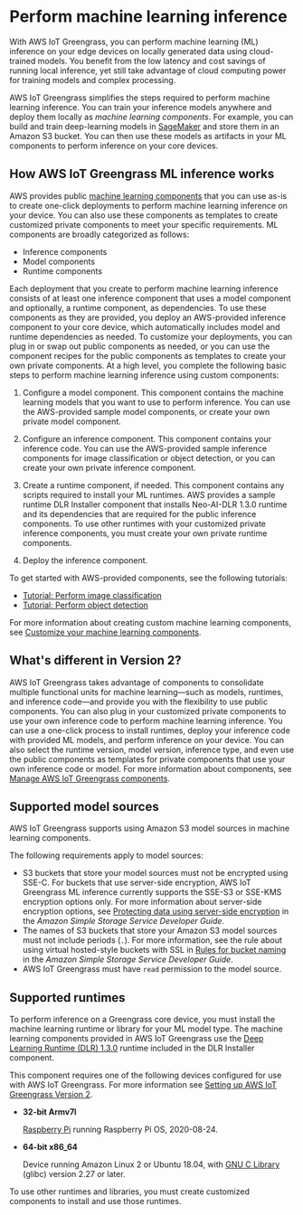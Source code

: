 # Perform machine learning inference<a name="ml-inference"></a>

With AWS IoT Greengrass, you can perform machine learning \(ML\) inference on your edge devices on locally generated data using cloud\-trained models\. You benefit from the low latency and cost savings of running local inference, yet still take advantage of cloud computing power for training models and complex processing\.

AWS IoT Greengrass simplifies the steps required to perform machine learning inference\. You can train your inference models anywhere and deploy them locally as *machine learning components*\. For example, you can build and train deep\-learning models in [SageMaker](https://console.aws.amazon.com/sagemaker) and store them in an Amazon S3 bucket\. You can then use these models as artifacts in your ML components to perform inference on your core devices\.

## How AWS IoT Greengrass ML inference works<a name="how-ml-inference-works"></a>

AWS provides public [machine learning components](ml-components.md) that you can use as\-is to create one\-click deployments to perform machine learning inference on your device\. You can also use these components as templates to create customized private components to meet your specific requirements\. ML components are broadly categorized as follows:
+ Inference components
+ Model components
+ Runtime components

Each deployment that you create to perform machine learning inference consists of at least one inference component that uses a model component and optionally, a runtime component, as dependencies\. To use these components as they are provided, you deploy an AWS\-provided inference component to your core device, which automatically includes model and runtime dependencies as needed\. To customize your deployments, you can plug in or swap out public components as needed, or you can use the component recipes for the public components as templates to create your own private components\. At a high level, you complete the following basic steps to perform machine learning inference using custom components:

1. Configure a model component\. This component contains the machine learning models that you want to use to perform inference\. You can use the AWS\-provided sample model components, or create your own private model component\.

1. Configure an inference component\. This component contains your inference code\. You can use the AWS\-provided sample inference components for image classification or object detection, or you can create your own private inference component\.

1. Create a runtime component, if needed\. This component contains any scripts required to install your ML runtimes\. AWS provides a sample runtime DLR Installer component that installs Neo\-AI\-DLR 1\.3\.0 runtime and its dependencies that are required for the public inference components\. To use other runtimes with your customized private inference components, you must create your own private runtime components\.

1. Deploy the inference component\.

To get started with AWS\-provided components, see the following tutorials:
+ [Tutorial: Perform image classification](ml-tutorial-image-classification.md)
+ [Tutorial: Perform object detection](ml-tutorial-object-detection.md)

For more information about creating custom machine learning components, see [Customize your machine learning components](ml-customization.md)\.

## What's different in Version 2?<a name="ml-differences"></a>

AWS IoT Greengrass takes advantage of components to consolidate multiple functional units for machine learning—such as models, runtimes, and inference code—and provide you with the flexibility to use public components\. You can also plug in your customized private components to use your own inference code to perform machine learning inference\. You can use a one\-click process to install runtimes, deploy your inference code with provided ML models, and perform inference on your device\. You can also select the runtime version, model version, inference type, and even use the public components as templates for private components that use your own inference code or model\. For more information about components, see [Manage AWS IoT Greengrass components](manage-components.md)\.

## Supported model sources<a name="ml-model-sources"></a>

AWS IoT Greengrass supports using Amazon S3 model sources in machine learning components\.

The following requirements apply to model sources:
+ S3 buckets that store your model sources must not be encrypted using SSE\-C\. For buckets that use server\-side encryption, AWS IoT Greengrass ML inference currently supports the SSE\-S3 or SSE\-KMS encryption options only\. For more information about server\-side encryption options, see [Protecting data using server\-side encryption](https://docs.aws.amazon.com/AmazonS3/latest/dev/serv-side-encryption.html) in the *Amazon Simple Storage Service Developer Guide*\.
+ The names of S3 buckets that store your Amazon S3 model sources must not include periods \(`.`\)\. For more information, see the rule about using virtual hosted\-style buckets with SSL in [Rules for bucket naming](https://docs.aws.amazon.com/AmazonS3/latest/dev/BucketRestrictions.html#bucketnamingrules) in the *Amazon Simple Storage Service Developer Guide*\.
+ AWS IoT Greengrass must have `read` permission to the model source\.

## Supported runtimes<a name="ml-runtime-libraries"></a>

To perform inference on a Greengrass core device, you must install the machine learning runtime or library for your ML model type\. The machine learning components provided in AWS IoT Greengrass use the [Deep Learning Runtime \(DLR\) 1\.3\.0](https://neo-ai-dlr.readthedocs.io/en/latest/install.html) runtime included in the DLR Installer component\. <a name="dlr-supported-platforms"></a>

This component requires one of the following devices configured for use with AWS IoT Greengrass\. For more information see [Setting up AWS IoT Greengrass Version 2](setting-up.md)\.
+ **32\-bit Armv7l**

  [Raspberry Pi](https://www.raspberrypi.org) running Raspberry Pi OS, 2020\-08\-24\.
+ **64\-bit x86\_64**

  Device running Amazon Linux 2 or Ubuntu 18\.04, with [GNU C Library](https://www.gnu.org/software/libc/) \(glibc\) version 2\.27 or later\.

To use other runtimes and libraries, you must create customized components to install and use those runtimes\. 